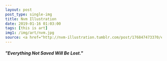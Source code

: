 ```yaml
---
layout: post
post_type: single-img
title: Nvm Illustration
date: 2019-01-16 01:03:00
tags: [this is art]
img1: /img/art/nvm.jpg
source: <a href="http://nvm-illustration.tumblr.com/post/176847473370/everything-not-saved-will-be-lost-i-figured" target="_blank" rel="nofollow">NVM Illustration</a>
---
```

#### *"Everything Not Saved Will Be Lost."*
